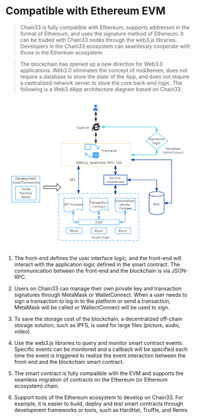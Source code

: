 # Compatible with Ethereum EVM

> Chain33 is fully compatible with Ethereum, supports addresses in the format of Ethereum, and uses the signature method of Ethereum. It can be traded with Chain33 nodes through the web3.js libraries. Developers in the Chain33 ecosystem can seamlessly cooperate with those in the Ethereum ecosystem.

> The blockchain has opened up a new direction for Web3.0 applications. Web3.0 eliminates the concept of middlemen, does not require a database to store the state of the App, and does not require a centralized network server to store the core back-end logic. The following is a Web3 dApp architecture diagram based on Chain33.

![evm](../picture/en-evm.png)

1. The front-end defines the user interface logic, and the front-end will interact with the application logic defined in the smart contract. The communication between the front-end and the blockchain is via JSON-RPC.

2. Users on Chain33 can manage their own private key and transaction signatures through MetaMask or WalletConnect. When a user needs to sign a transaction to log in to the platform or send a transaction, MetaMask will be called or WallectConnect will be used to sign.

3. To save the storage cost of the blockchain, a decentralized off-chain storage solution, such as IPFS, is used for large files (picture, audio, video).

4. Use the web3.js libraries to query and monitor smart contract events. Specific events can be monitored and a callback will be specified each time the event is triggered to realize the event interaction between the front-end and the blockchain smart contract.

5. The smart contract is fully compatible with the EVM and supports the seamless migration of contracts on the Ethereum (or Ethereum ecosystem) chain.

6. Support tools of the Ethereum ecosystem to develop on Chain33. For example, it is easier to build, deploy and test smart contracts through development frameworks or tools, such as HardHat, Truffle, and Remix.
